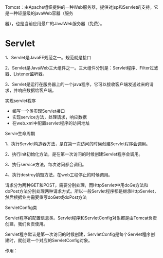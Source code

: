 Tomcat：由Apache组织提供的一种Web服务器，提供对jsp和Servlet的支持。它是一种轻量级的javaWeb容器（服务

器），也是当前应用最广的JavaWeb服务器（免费）。

# Servlet

1、Servlet是JavaEE规范之一。规范就是接口

2、Servlet是JavaWeb三大组件之一。三大组件分别是：Servlet程序、Filter过滤器、Listener监听器。

3、Servlet是运行在服务器上的一个java程序，它可以接收客户端发送过来的请求，并响应数据给客户端。



实现servlet程序

- 编写一个类实现Servlet接口
- 实现service方法，处理请求，响应数据
- 在web.xml中配置servlet程序的访问地址





Servle生命周期

1、执行Servlet构造器方法，是在第一次访问的时候创建Servlet程序会调用。

2、执行init初始化方法，是在第一次访问的时候创建Servlet程序会调用。

3、执行service方法，每次访问都会调用。

4、执行destroy销毁方法，在web工程停止的时候调用。

请求分为两种GET和POST，需要分别处理，而HttpServlet中用doGe方法和doPost方法分别处理两种请求方式。所以一般Servlet程序都是继承HttpServlet，然后根据业务需要重写doGet或doPost方法





ServletConfig类

Servlet程序的配置信息类。Servlet程序和ServletConfig对象都是由Tomcat负责创建，我们负责使用。

Servlet程序默认是第一次访问的时候创建，ServletConfig是每个Servlet程序创建时，就创建一个对应的ServletConfig对象。

作用：





